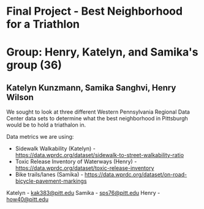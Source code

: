 # Final Project - Best Neighborhood for a Triathlon ###
# Group: Henry, Katelyn, and Samika's group (36) #
## Katelyn Kunzmann, Samika Sanghvi, Henry Wilson ##

We sought to look at three different Western Pennsylvania Regional Data Center data sets to determine what the best neighborhood in Pittsburgh would be to hold a triathalon in.

Data metrics we are using:
* Sidewalk Walkability (Katelyn) - https://data.wprdc.org/dataset/sidewalk-to-street-walkability-ratio
* Toxic Release Inventory of Waterways (Henry) - https://data.wprdc.org/dataset/toxic-release-inventory
* Bike trails/lanes (Samika) - https://data.wprdc.org/dataset/on-road-bicycle-pavement-markings


Katelyn - kak383@pitt.edu
Samika - sps76@pitt.edu
Henry - how40@pitt.edu
